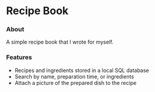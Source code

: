 # Recipe Book

### About

A simple recipe book that I wrote for myself.

### Features

* Recipes and ingredients stored in a local SQL database
* Search by name, preparation time, or ingredients
* Attach a picture of the prepared dish to the recipe